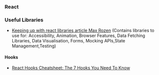 ### React

### Useful Libraries

- [Keeping up with react libraries article Max Rozen](https://maxrozen.com/keeping-up-with-react-libraries/)
(Contains libraries to use for:
Accessibility, Animation, Browser Features, Data Fetching Libraries, Data Visualisation, Forms, Mocking APIs,State Management,Testing)


#### Hooks

- [React Hooks Cheatsheet: The 7 Hooks You Need To Know](https://dev.to/reedbarger/react-hooks-cheatsheet-the-7-hooks-you-need-to-know-42o7)
